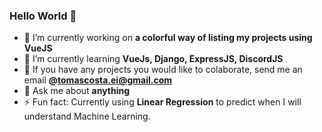 ### Hello World 👋

- 🔭 I’m currently working on **a colorful way of listing my projects using VueJS**
- 🌱 I’m currently learning **VueJs, Django, ExpressJS, DiscordJS**
- 👯 If you have any projects you would like to colaborate, send me an email **@tomascosta.ei@gmail.com**
- 💬 Ask me about **anything**
- ⚡ Fun fact: Currently using **Linear Regression** to predict when I will understand Machine Learning.
